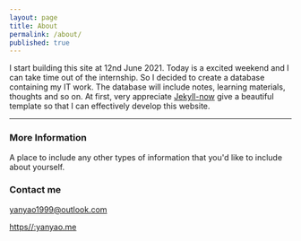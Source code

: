 ```yaml
---
layout: page
title: About
permalink: /about/
published: true
---
```


I start building this site at 12nd June 2021. Today is a excited weekend and I can take time out of the internship. So I decided to create a database containing my IT work. The database will include notes, learning materials, thoughts and so on. At first, very appreciate [Jekyll-now](https://github.com/barryclark/jekyll-now) give a beautiful template so that I can effectively develop this website.

***
### More Information

A place to include any other types of information that you'd like to include about yourself.

### Contact me

[yanyao1999@outlook.com](mailto:yanyao1999@outlook.com)

[https//:yanyao.me](https//:yanyao.me)
